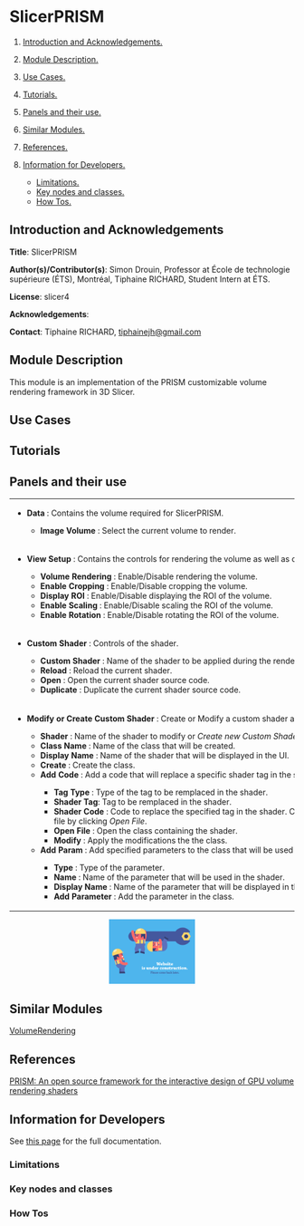 # SlicerPRISM
1. [ Introduction and Acknowledgements. ](#intro)
2. [ Module Description. ](#desc)
3. [ Use Cases. ](#usec)
4. [ Tutorials. ](#tutos)
5. [ Panels and their use. ](#panels)
6. [ Similar Modules. ](#similar)
7. [ References. ](#ref)
8. [ Information for Developers. ](#info)

	* [ Limitations. ](#lim)
	* [ Key nodes and classes. ](#key)
	* [ How Tos. ](#howto)

<a name="intro"></a>
## Introduction and Acknowledgements
**Title**: SlicerPRISM

**Author(s)/Contributor(s)**: Simon Drouin, Professor at École de technologie supérieure (ÉTS), Montréal, Tiphaine RICHARD, Student Intern at ÉTS.

**License**: slicer4

**Acknowledgements**: 

**Contact**: Tiphaine RICHARD, tiphainejh@gmail.com

<a name="desc"></a>
## Module Description
This module is an implementation of the PRISM customizable volume rendering framework in 3D Slicer.

<a name="usec"></a>
## Use Cases

<a name="tutos"></a>
## Tutorials

<a name="panels"></a>
## Panels and their use

<table>
    <tr style="white-space:nowrap;">
        <td style="white-space:nowrap;">
            <ul> 
                <li><b>Data</b> : Contains the volume required for SlicerPRISM. </li>
                <ul>
                    <li><b>Image Volume</b> : Select the current volume to render. </li>
                </ul>
            </ul>
        </td>
        <td>
            <img src="images/Data.png" alt="Data" width ="50%" title="Data"/>
        </td>
    </tr>
    <tr style="white-space:nowrap;">
        <td style="white-space:nowrap;">
            <ul> 
                <li> <b>View Setup</b> : Contains the controls for rendering the volume as well as controls for the cropping box (ROI) of the volume. </li>
                <ul>
                    <li><b>Volume Rendering</b> : Enable/Disable rendering the volume.</li>
                    <li><b>Enable Cropping</b> : Enable/Disable cropping the volume.</li>
                    <li><b>Display ROI</b> : Enable/Disable displaying the ROI of the volume.</li>
                    <li><b>Enable Scaling</b> : Enable/Disable scaling the ROI of the volume.</li>
                    <li><b>Enable Rotation</b> : Enable/Disable rotating the ROI of the volume.</li>
                </ul>
            </ul>
        </td>
        <td style="white-space:nowrap;">
            <img src="docs/images/ViewSetup.png" alt="ViewSetup" width ="50%" title="ViewSetup"/>
        </td>
    </tr>
    <tr style="white-space:nowrap;">
        <td style="white-space:nowrap;">
            <ul> 
                <li><b>Custom Shader</b> : Controls of the shader.</li>
                <ul>
                    <li><b>Custom Shader</b> : Name of the shader to be applied during the rendering.</li>
                    <li><b>Reload</b> : Reload the current shader.</li>
                    <li><b>Open</b> : Open the current shader source code.</li>
                    <li><b>Duplicate</b> : Duplicate the current shader source code.</li>
                </ul>
            </ul>
        </td>
        <td style="white-space:nowrap;">
            <img src="/docs/images/CustomShader.png" alt="CustomShader" width ="50%" title="CustomShader"/>
        </td>
    </tr>
    <tr style="white-space:nowrap;">
        <td rowspan=3 style="white-space:nowrap;">
            <ul> 
                <li><b>Modify or Create Custom Shader</b> : Create or Modify a custom shader and add parameters.</li>
                <ul>
                    <li><b>Shader</b> : Name of the shader to modify or <i>Create new Custom Shader</i> to create a new one.</li>
                    <li><b>Class Name</b> : Name of the class that will be created.</li>
                    <li><b>Display Name</b> : Name of the shader that will be displayed in the UI.</li>
                    <li><b>Create</b> : Create the class.</li>
                    <li><b>Add Code</b> : Add a code that will replace a specific shader tag in the shader.</li>
                    <ul>
                        <li><b>Tag Type</b> : Type of the tag to be remplaced in the shader.</li>
                        <li><b>Shader Tag</b>: Tag to be remplaced in the shader.</li>
                        <li><b>Shader Code</b> : Code to replace the specified tag in the shader. Can be added directly in the </li>file by clicking <i>Open File</i>.
                        <li><b>Open File</b> : Open the class containing the shader.</li>
                        <li><b>Modify</b> : Apply the modifications the the class.</li>
                    </ul>
                    <li><b>Add Param</b> : Add specified parameters to the class that will be used in the shader.</li>
                    <ul>
                        <li><b>Type</b> : Type of the parameter.</li>
                        <li><b>Name</b> : Name of the parameter that will be used in the shader.</li>
                        <li><b>Display Name</b> : Name of the parameter that will be displayed in the UI.</li>
                        <li><b>Add Parameter</b> : Add the parameter in the class.</li>
                    </ul>
                </ul>
            </ul>
        </td>
        <td style="white-space:nowrap;">
            <img src="/SlicerPRISM/Resources/Documentation/MCCustomShader.png" alt="MCCustomShader" width ="50%" title="MCCustomShader"/>
        </td>
    </tr>
    <tr style="white-space:nowrap;">
        <td style="white-space:nowrap;">
            <img src="/SlicerPRISM/Resources/Documentation/MCCustomShaderCode.png" alt="MCCustomShaderCode" width ="50%" title="MCCustomShaderCode"/>
        </td>
    </tr>
    <tr style="white-space:nowrap;">
        <td style="white-space:nowrap;">
            <img src="/SlicerPRISM/Resources/Documentation/MCCustomShaderParam.png" alt="MCCustomShaderParam" width ="50%" title="MCCustomShaderParam"/>
        </td>
    </tr>
</table>

<p align="center"><img src="/SlicerPRISM/Resources/Documentation/UnderConstruction.gif" alt="UnderConstruction" width ="30%" title="MCCustomShaderParam"/></p>

<a name="similar"></a>
## Similar Modules

[VolumeRendering](https://www.slicer.org/wiki/Documentation/4.10/Modules/VolumeRendering)
<a name="ref"></a>
## References

[PRISM: An open source framework for the interactive design of GPU volume rendering shaders](https://journals.plos.org/plosone/article?id=10.1371/journal.pone.0193636)  
<a name="info"></a>
## Information for Developers

See [this page](https://ets-vis-interactive.github.io/SlicerPRISM/) for the full documentation.
<a name="lim"></a>
### Limitations

<a name="key"></a>
### Key nodes and classes

<a name="howto"></a>
### How Tos
